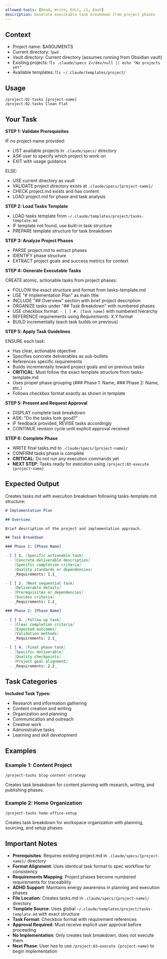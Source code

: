 ```yaml
---
allowed-tools: [Read, Write, Edit, LS, Bash]
description: Generate executable task breakdown from project phases
---
```


## Context

- Project name: $ARGUMENTS
- Current directory: !`pwd`
- Vault directory: Current directory (assumes running from Obsidian vault)
- Existing projects: !`ls .claude/specs 2>/dev/null || echo "No projects yet"`
- Available templates: !`ls ~/.claude/templates/project/`

## Usage

```
/project:02-tasks [project-name]
/project:02-tasks Clean Flat
```

## Your Task

**STEP 1: Validate Prerequisites**

IF no project-name provided:

- LIST available projects in `.claude/specs/` directory  
- ASK user to specify which project to work on
- EXIT with usage guidance

ELSE:

- USE current directory as vault
- VALIDATE project directory exists at `.claude/specs/{project-name}/`
- CHECK project.md exists and has content
- LOAD project.md for phase and task analysis

**STEP 2: Load Tasks Template**

- LOAD tasks template from `~/.claude/templates/project/tasks-template.md`
- IF template not found, use built-in task structure
- PREPARE template structure for task breakdown

**STEP 3: Analyze Project Phases**

- PARSE project.md to extract phases
- IDENTIFY phase structure
- EXTRACT project goals and success metrics for context

**STEP 4: Generate Executable Tasks**

CREATE atomic, actionable tasks from project phases:

- FOLLOW the exact structure and format from tasks-template.md
- USE "# Implementation Plan" as main title
- INCLUDE "## Overview" section with brief project description
- ORGANIZE tasks under "## Task Breakdown" with numbered phases
- USE checkbox format: `- [ ] #. [Task name]` with numbered hierarchy
- REFERENCE requirements using _Requirements: X.Y_ format
- BUILD incrementally (each task builds on previous)

**STEP 5: Apply Task Guidelines**

ENSURE each task:

- Has clear, actionable objective
- Specifies concrete deliverables as sub-bullets
- References specific requirements
- Builds incrementally toward project goals and on previous tasks
- **CRITICAL**: Must follow the exact template structure from tasks-template.md
- Uses proper phase grouping (### Phase 1: Name, ### Phase 2: Name, etc.)
- Follows checkbox format exactly as shown in template

**STEP 5: Present and Request Approval**

- DISPLAY complete task breakdown
- ASK: "Do the tasks look good?"
- IF feedback provided, REVISE tasks accordingly
- CONTINUE revision cycle until explicit approval received

**STEP 6: Complete Phase**

- WRITE final tasks.md to `.claude/specs/{project-name}/`
- CONFIRM tasks phase is complete
- **CRITICAL**: Do not run any execution commands yet
- **NEXT STEP**: Tasks ready for execution using `/project:03-execute {project-name}`

## Expected Output

Creates tasks.md with execution breakdown following tasks-template.md structure:

```markdown
# Implementation Plan

## Overview

Brief description of the project and implementation approach.

## Task Breakdown

### Phase 1: [Phase Name]

- [ ] 1. [Specific actionable task]
  - [Concrete deliverable description]
  - [Specific completion criteria]
  - [Quality standards or dependencies]
  - _Requirements: 1.1_

- [ ] 2. [Next sequential task]
  - [Deliverable details]
  - [Prerequisites or dependencies]
  - [Success criteria]
  - _Requirements: 1.2_

### Phase 2: [Phase Name]

- [ ] 3. [Follow-up task]
  - [Clear completion criteria]
  - [Expected outcomes]
  - [Validation methods]
  - _Requirements: 2.1_

- [ ] 4. [Final phase task]
  - [Specific deliverable]
  - [Quality checkpoints]
  - [Project goal alignment]
  - _Requirements: 2.2_
```

## Task Categories

**Included Task Types:**

- Research and information gathering
- Content creation and writing
- Organization and planning
- Communication and outreach
- Creative work
- Administrative tasks
- Learning and skill development

## Examples

### Example 1: Content Project

```
/project-tasks blog-content-strategy
```

Creates task breakdown for content planning with research, writing, and publishing phases.

### Example 2: Home Organization

```
/project-tasks home-office-setup
```

Creates task breakdown for workspace organization with planning, sourcing, and setup phases.

## Important Notes

- **Prerequisites**: Requires existing project.md in `.claude/specs/{project-name}/` directory
- **Format Alignment**: Uses identical task format to spec workflow for consistency
- **Requirements Mapping**: Project phases become numbered requirements for traceability
- **ADHD Support**: Maintains energy awareness in planning and execution phases
- **File Location**: Creates tasks.md in `.claude/specs/{project-name}/` directory
- **Template Source**: Uses global `~/.claude/templates/project/tasks-template.md` with exact structure
- **Task Format**: Checkbox format with requirement references
- **Approval Required**: Must receive explicit user approval before proceeding
- **No Implementation**: Only creates task breakdown, does not execute them
- **Next Phase**: User has to use `/project:03-execute {project-name}` to begin implementation
